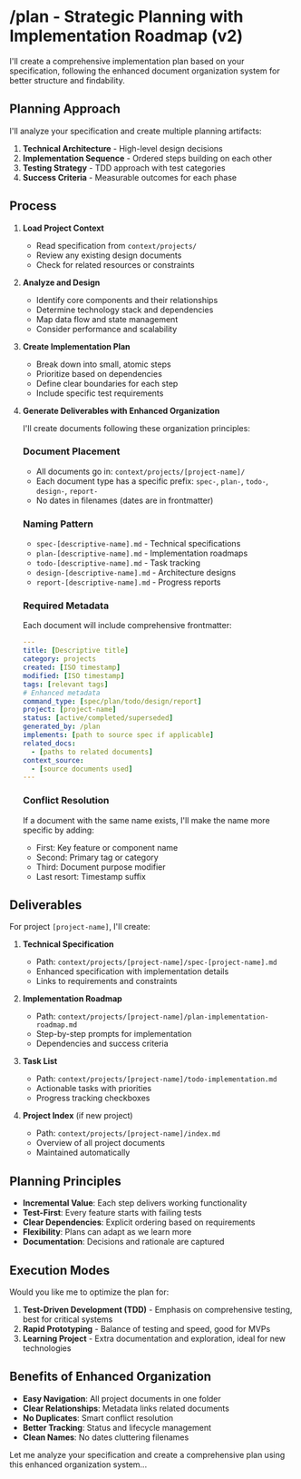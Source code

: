 # /plan - Strategic Planning with Implementation Roadmap (v2)

I'll create a comprehensive implementation plan based on your specification, following the enhanced document organization system for better structure and findability.

## Planning Approach

I'll analyze your specification and create multiple planning artifacts:

1. **Technical Architecture** - High-level design decisions
2. **Implementation Sequence** - Ordered steps building on each other
3. **Testing Strategy** - TDD approach with test categories
4. **Success Criteria** - Measurable outcomes for each phase

## Process

1. **Load Project Context**

   - Read specification from `context/projects/`
   - Review any existing design documents
   - Check for related resources or constraints

2. **Analyze and Design**

   - Identify core components and their relationships
   - Determine technology stack and dependencies
   - Map data flow and state management
   - Consider performance and scalability

3. **Create Implementation Plan**

   - Break down into small, atomic steps
   - Prioritize based on dependencies
   - Define clear boundaries for each step
   - Include specific test requirements

4. **Generate Deliverables with Enhanced Organization**

   I'll create documents following these organization principles:

   ### Document Placement

   - All documents go in: `context/projects/[project-name]/`
   - Each document type has a specific prefix: `spec-`, `plan-`, `todo-`, `design-`, `report-`
   - No dates in filenames (dates are in frontmatter)

   ### Naming Pattern

   - `spec-[descriptive-name].md` - Technical specifications
   - `plan-[descriptive-name].md` - Implementation roadmaps
   - `todo-[descriptive-name].md` - Task tracking
   - `design-[descriptive-name].md` - Architecture designs
   - `report-[descriptive-name].md` - Progress reports

   ### Required Metadata

   Each document will include comprehensive frontmatter:

   ```yaml
   ---
   title: [Descriptive title]
   category: projects
   created: [ISO timestamp]
   modified: [ISO timestamp]
   tags: [relevant tags]
   # Enhanced metadata
   command_type: [spec/plan/todo/design/report]
   project: [project-name]
   status: [active/completed/superseded]
   generated_by: /plan
   implements: [path to source spec if applicable]
   related_docs:
     - [paths to related documents]
   context_source:
     - [source documents used]
   ---
   ```

   ### Conflict Resolution

   If a document with the same name exists, I'll make the name more specific by adding:

   - First: Key feature or component name
   - Second: Primary tag or category
   - Third: Document purpose modifier
   - Last resort: Timestamp suffix

## Deliverables

For project `[project-name]`, I'll create:

1. **Technical Specification**

   - Path: `context/projects/[project-name]/spec-[project-name].md`
   - Enhanced specification with implementation details
   - Links to requirements and constraints

2. **Implementation Roadmap**

   - Path: `context/projects/[project-name]/plan-implementation-roadmap.md`
   - Step-by-step prompts for implementation
   - Dependencies and success criteria

3. **Task List**

   - Path: `context/projects/[project-name]/todo-implementation.md`
   - Actionable tasks with priorities
   - Progress tracking checkboxes

4. **Project Index** (if new project)
   - Path: `context/projects/[project-name]/index.md`
   - Overview of all project documents
   - Maintained automatically

## Planning Principles

- **Incremental Value**: Each step delivers working functionality
- **Test-First**: Every feature starts with failing tests
- **Clear Dependencies**: Explicit ordering based on requirements
- **Flexibility**: Plans can adapt as we learn more
- **Documentation**: Decisions and rationale are captured

## Execution Modes

Would you like me to optimize the plan for:

1. **Test-Driven Development (TDD)** - Emphasis on comprehensive testing, best for critical systems
2. **Rapid Prototyping** - Balance of testing and speed, good for MVPs
3. **Learning Project** - Extra documentation and exploration, ideal for new technologies

## Benefits of Enhanced Organization

- **Easy Navigation**: All project documents in one folder
- **Clear Relationships**: Metadata links related documents
- **No Duplicates**: Smart conflict resolution
- **Better Tracking**: Status and lifecycle management
- **Clean Names**: No dates cluttering filenames

Let me analyze your specification and create a comprehensive plan using this enhanced organization system...
